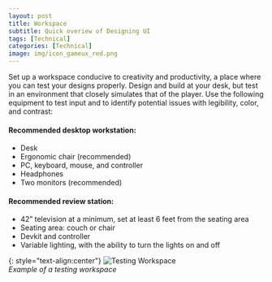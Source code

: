 ```yaml
---
layout: post
title: Workspace
subtitle: Quick overiew of Designing UI
tags: [Technical]
categories: [Technical]
image: img/icon_gameux_red.png
---
```


Set up a workspace conducive to creativity and productivity, a place where you can test your designs properly. Design and build at your desk, but test in an environment that closely simulates that of the player. Use the following equipment to test input and to identify potential issues with legibility, color, and contrast:

#### Recommended desktop workstation:

- Desk
- Ergonomic chair (recommended)
- PC, keyboard, mouse, and controller
- Headphones
- Two monitors (recommended)

#### Recommended review station:

- 42” television at a minimum, set at least 6 feet from the seating area
- Seating area: couch or chair
- Devkit and controller
- Variable lighting, with the ability to turn the lights on and off

{: style="text-align:center"}
![Testing Workspace](/privatebebomalaka/img/Testing_Workspace.png)  
_Example of a testing workspace_
